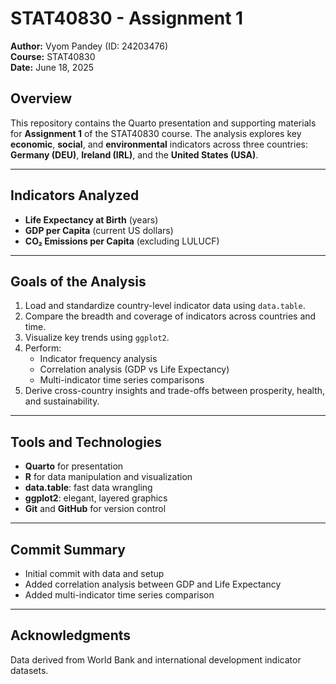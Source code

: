# STAT40830 - Assignment 1

**Author:** Vyom Pandey (ID: 24203476)  
**Course:** STAT40830  
**Date:** June 18, 2025  

## Overview

This repository contains the Quarto presentation and supporting materials for **Assignment 1** of the STAT40830 course. The analysis explores key **economic**, **social**, and **environmental** indicators across three countries: **Germany (DEU)**, **Ireland (IRL)**, and the **United States (USA)**.

---

## Indicators Analyzed

- **Life Expectancy at Birth** (years)
- **GDP per Capita** (current US dollars)
- **CO₂ Emissions per Capita** (excluding LULUCF)

---

## Goals of the Analysis

1. Load and standardize country-level indicator data using `data.table`.
2. Compare the breadth and coverage of indicators across countries and time.
3. Visualize key trends using `ggplot2`.
4. Perform:
   - Indicator frequency analysis
   - Correlation analysis (GDP vs Life Expectancy)
   - Multi-indicator time series comparisons
5. Derive cross-country insights and trade-offs between prosperity, health, and sustainability.

---

## Tools and Technologies

- **Quarto** for presentation
- **R** for data manipulation and visualization
- **data.table**: fast data wrangling
- **ggplot2**: elegant, layered graphics
- **Git** and **GitHub** for version control

---

## Commit Summary

- Initial commit with data and setup
- Added correlation analysis between GDP and Life Expectancy
- Added multi-indicator time series comparison

---

## Acknowledgments

Data derived from World Bank and international development indicator datasets.  
